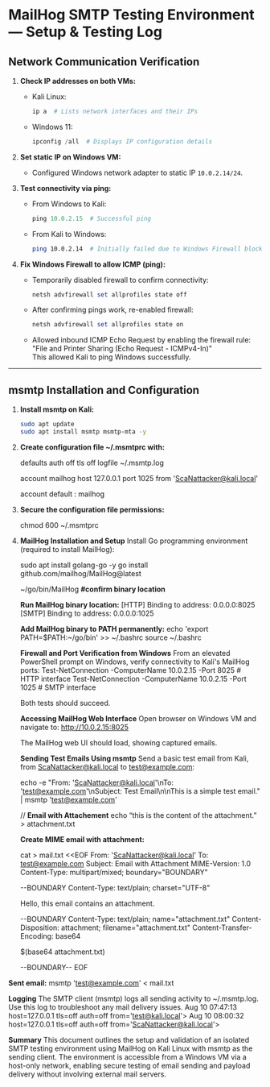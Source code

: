 # MailHog SMTP Testing Environment — Setup & Testing Log

## Network Communication Verification

1. **Check IP addresses on both VMs:**

   - Kali Linux:  
     ```bash
     ip a  # Lists network interfaces and their IPs
     ```
   - Windows 11:  
     ```powershell
     ipconfig /all  # Displays IP configuration details
     ```

2. **Set static IP on Windows VM:**

   - Configured Windows network adapter to static IP `10.0.2.14/24`.

3. **Test connectivity via ping:**

   - From Windows to Kali:  
     ```powershell
     ping 10.0.2.15  # Successful ping
     ```
   - From Kali to Windows:  
     ```bash
     ping 10.0.2.14  # Initially failed due to Windows Firewall blocking ICMP
     ```

4. **Fix Windows Firewall to allow ICMP (ping):**

   - Temporarily disabled firewall to confirm connectivity:  
     ```powershell
     netsh advfirewall set allprofiles state off
     ```
   - After confirming pings work, re-enabled firewall:  
     ```powershell
     netsh advfirewall set allprofiles state on
     ```
   - Allowed inbound ICMP Echo Request by enabling the firewall rule:  
     "File and Printer Sharing (Echo Request - ICMPv4-In)"  
     This allowed Kali to ping Windows successfully.

---

## msmtp Installation and Configuration

1. **Install msmtp on Kali:**

   ```bash
   sudo apt update
   sudo apt install msmtp msmtp-mta -y
   
2. **Create configuration file ~/.msmtprc with:**

    defaults
    auth           off
    tls            off
    logfile        ~/.msmtp.log

    account        mailhog
    host           127.0.0.1
    port           1025
    from          'ScaNattacker@kali.local'

    account default : mailhog

   
 3. **Secure the configuration file permissions:**

    chmod 600 ~/.msmtprc


 4. **MailHog Installation and Setup**
    Install Go programming environment (required to install MailHog):

    sudo apt install golang-go -y
    go install github.com/mailhog/MailHog@latest

    ~/go/bin/MailHog **#confirm binary location**

    **Run MailHog binary location:**
    [HTTP] Binding to address: 0.0.0.0:8025
    [SMTP] Binding to address: 0.0.0.0:1025

    **Add MailHog binary to PATH permanently:**
    echo 'export PATH=$PATH:~/go/bin' >> ~/.bashrc
    source ~/.bashrc


    **Firewall and Port Verification from Windows**
    From an elevated PowerShell prompt on Windows, verify connectivity to Kali's MailHog ports:
    Test-NetConnection -ComputerName 10.0.2.15 -Port 8025  # HTTP interface
    Test-NetConnection -ComputerName 10.0.2.15 -Port 1025  # SMTP interface


    Both tests should succeed.


    **Accessing MailHog Web Interface**
    Open browser on Windows VM and navigate to:
    http://10.0.2.15:8025

    The MailHog web UI should load, showing captured emails.


    **Sending Test Emails Using msmtp**
    Send a basic test email from Kali, from ScaNattacker@kali.local to test@example.com:

    echo -e "From: 'ScaNattacker@kali.local'\nTo: 'test@example.com'\nSubject: Test Email\n\nThis is a simple test email." | msmtp 'test@example.com'

    //
    **Email with Attachement**
    echo “this is the content of the attachment.” > attachment.txt

    **Create MIME email with attachment:**

    cat > mail.txt <<EOF
    From: 'ScaNattacker@kali.local'
    To: test@example.com
    Subject: Email with Attachment
    MIME-Version: 1.0
    Content-Type: multipart/mixed; boundary="BOUNDARY"

    --BOUNDARY
    Content-Type: text/plain; charset="UTF-8"

    Hello, this email contains an attachment.

    --BOUNDARY
    Content-Type: text/plain; name="attachment.txt"
    Content-Disposition: attachment; filename="attachment.txt"
    Content-Transfer-Encoding: base64

    $(base64 attachment.txt)

    --BOUNDARY--
    EOF



   **Sent email:**
   msmtp 'test@example.com' < mail.txt



   **Logging**
   The SMTP client (msmtp) logs all sending activity to ~/.msmtp.log. Use this log to troubleshoot any mail delivery issues.
   Aug 10 07:47:13 host=127.0.0.1 tls=off auth=off from='test@kali.local'>
   Aug 10 08:00:32 host=127.0.0.1 tls=off auth=off from='ScaNattacker@kali.local'>



   **Summary**
   This document outlines the setup and validation of an isolated SMTP testing environment using MailHog on Kali Linux with msmtp as the sending client. The environment is accessible from a Windows VM via a host-only network, enabling secure testing of email sending and payload delivery without involving external mail servers.

